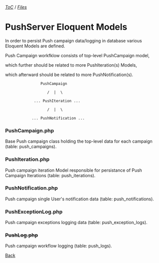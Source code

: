 [_ToC_](../push-server.md) / [_Files_](./index.md)

# PushServer Eloquent Models

In order to persist Push campaign data/logging in database various Eloquent Models are defined.

Push Campaign workfklow consists of top-level PushCampaign model,

which further should be related to more PushIteration(s) Models,

which afterward should be related to more PushNotification(s).


                    PushCampaign

                       /  |  \

                 ... PushIteration ...

                       /  |  \

                ... PushNotification ...



### PushCampaign.php

Base Push campaign class holding the  top-level data for each campaign (table: push_campaigns).

### PushIteration.php

Push campaign iteration Model responsible for persistance of Push Campaign Iterations (table: push_iterations).

### PushNotification.php

Push campaign single User's notification data (table: push_notifications).

### PushExceptionLog.php

Push campaign exceptions logging data (table: push_exception_logs).

### ~~PushLog.php~~

Push campaign workflow logging (table: push_logs).

[Back](./index.md)